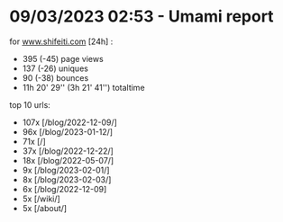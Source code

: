 # 09/03/2023 02:53 - Umami report
for www.shifeiti.com [24h] :

 - 395 (-45) page views
 - 137 (-26) uniques
 - 90 (-38) bounces
 - 11h 20' 29'' (3h 21' 41'') totaltime


top 10 urls:
 - 107x [/blog/2022-12-09/]
 - 96x [/blog/2023-01-12/]
 - 71x [/]
 - 37x [/blog/2022-12-22/]
 - 18x [/blog/2022-05-07/]
 - 9x [/blog/2023-02-01/]
 - 8x [/blog/2023-02-03/]
 - 6x [/blog/2022-12-09]
 - 5x [/wiki/]
 - 5x [/about/]


